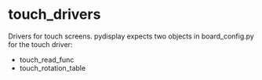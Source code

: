 touch_drivers
=============
Drivers for touch screens.  pydisplay expects two objects in board_config.py for the touch driver:
- touch_read_func
- touch_rotation_table
